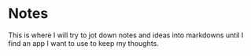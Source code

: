# Notes

This is where I will try to jot down notes and ideas into markdowns until I find an app I want to use to keep my thoughts.
